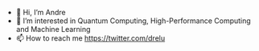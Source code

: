 - 👋 Hi, I’m Andre
- 👀 I’m interested in Quantum Computing, High-Performance Computing and Machine Learning
- 📫 How to reach me <https://twitter.com/drelu>

<!---
drelu/drelu is a ✨ special ✨ repository because its `README.md` (this file) appears on your GitHub profile.
You can click the Preview link to take a look at your changes.
--->

